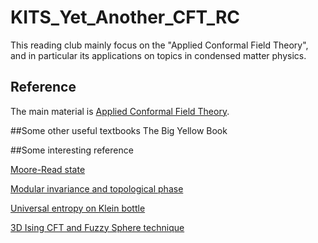 # KITS_Yet_Another_CFT_RC
This reading club mainly focus on the "Applied Conformal Field Theory", and in particular its applications on topics in condensed matter physics.

## Reference
The main material is [Applied Conformal Field Theory](https://arxiv.org/abs/hep-th/9108028). 

##Some other useful textbooks
The Big Yellow Book

##Some interesting reference

[Moore-Read state](https://www.physics.rutgers.edu/~gmoore/MooreReadNonabelions.pdf)

[Modular invariance and topological phase](https://arxiv.org/pdf/1202.4484.pdf)

[Universal entropy on Klein bottle](https://arxiv.org/pdf/1707.05812.pdf)

[3D Ising CFT and Fuzzy Sphere technique](https://journals.aps.org/prx/pdf/10.1103/PhysRevX.13.021009)

